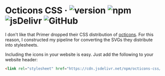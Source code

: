 # Octicons CSS &middot; ![version](https://img.shields.io/npm/v/octicons-css?label=version) ![npm](https://img.shields.io/npm/dm/octicons-css?label=npm) ![jsDelivr](https://img.shields.io/jsdelivr/npm/hm/octicons-css) ![GitHub](https://img.shields.io/github/license/dabico/octicons-css)

I don't like that Primer dropped their CSS distribution of [octicons](https://github.com/primer/octicons).
For this reason, I constructed my pipeline for converting the SVGs they distribute into stylesheets.

Including the icons in your website is easy. Just add the following to your website header:

```html
<link rel="stylesheet" href="https://cdn.jsdelivr.net/npm/octicons-css/octicons.min.css">
```
